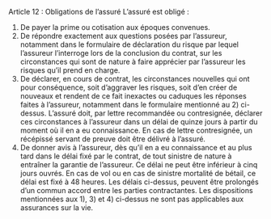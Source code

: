 Article 12 : Obligations de l’assuré
L’assuré est obligé :
1.  De payer la prime ou cotisation aux époques convenues.
2.  De répondre exactement aux questions posées par l’assureur, notamment dans le formulaire de déclaration du risque par lequel l’assureur l’interroge lors de la conclusion du contrat, sur les circonstances qui sont de nature à faire apprécier par l’assureur les risques qu’il prend en charge.
3.  De déclarer, en cours de contrat, les circonstances nouvelles qui ont pour conséquence, soit d’aggraver les risques, soit d’en créer de nouveaux et rendent de ce fait inexactes ou caduques les réponses faites à l’assureur, notamment dans le formulaire mentionné au 2) ci-dessus.
L’assuré doit, par lettre recommandée ou contresignée, déclarer ces circonstances à l’assureur dans un délai de quinze jours à partir du moment où il en a eu connaissance.
En cas de lettre contresignée, un récépissé servant de preuve doit être délivré à l’assuré.
1.  De donner avis à l’assureur, dès qu’il en a eu connaissance et au plus tard dans le délai fixé par le contrat, de tout sinistre de nature à entraîner la garantie de l’assureur. Ce délai ne peut être inférieur à cinq jours ouvrés.
En cas de vol ou en cas de sinistre mortalité de bétail, ce délai est fixé à 48 heures.
Les délais ci-dessus, peuvent être prolongés d’un commun accord entre les parties contractantes.
Les dispositions mentionnées aux 1), 3) et 4) ci-dessus ne sont pas applicables aux assurances sur la vie.